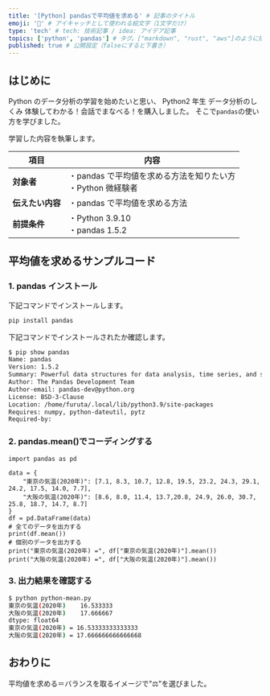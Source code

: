 ```yaml
---
title: '[Python] pandasで平均値を求める' # 記事のタイトル
emoji: '🐍' # アイキャッチとして使われる絵文字（1文字だけ）
type: 'tech' # tech: 技術記事 / idea: アイデア記事
topics: ['python', 'pandas'] # タグ。["markdown", "rust", "aws"]のように指定する
published: true # 公開設定（falseにすると下書き）
---
```


## はじめに

Python のデータ分析の学習を始めたいと思い、
Python2 年生 データ分析のしくみ 体験してわかる！会話でまなべる！を購入しました。
そこで`pandas`の使い方を学びました。

学習した内容を執筆します。

| 項目             | 内容                                                           |
| ---------------- | -------------------------------------------------------------- |
| **対象者**       | ・pandas で平均値を求める方法を知りたい方<br>・Python 微経験者 |
| **伝えたい内容** | ・pandas で平均値を求める方法                                  |
| **前提条件**     | ・Python 3.9.10<br>・pandas 1.5.2                              |

## 平均値を求めるサンプルコード

### 1. pandas インストール

下記コマンドでインストールします。

```bash
pip install pandas
```

下記コマンドでインストールされたか確認します。

```bash
$ pip show pandas
Name: pandas
Version: 1.5.2
Summary: Powerful data structures for data analysis, time series, and statisticsHome-page: https://pandas.pydata.org
Author: The Pandas Development Team
Author-email: pandas-dev@python.org
License: BSD-3-Clause
Location: /home/furuta/.local/lib/python3.9/site-packages
Requires: numpy, python-dateutil, pytz
Required-by:
```

### 2. pandas.mean()でコーディングする

```python: python-mean.py
import pandas as pd

data = {
    "東京の気温(2020年)": [7.1, 8.3, 10.7, 12.8, 19.5, 23.2, 24.3, 29.1, 24.2, 17.5, 14.0, 7.7],
    "大阪の気温(2020年)": [8.6, 8.0, 11.4, 13.7,20.8, 24.9, 26.0, 30.7, 25.8, 18.7, 14.7, 8.7]
}
df = pd.DataFrame(data)
# 全てのデータを出力する
print(df.mean())
# 個別のデータを出力する
print("東京の気温(2020年) =", df["東京の気温(2020年)"].mean())
print("大阪の気温(2020年) =", df["大阪の気温(2020年)"].mean())
```

### 3. 出力結果を確認する

```bash
$ python python-mean.py
東京の気温(2020年)    16.533333
大阪の気温(2020年)    17.666667
dtype: float64
東京の気温(2020年) = 16.53333333333333
大阪の気温(2020年) = 17.666666666666668
```

## おわりに

平均値を求める＝バランスを取るイメージで"⚖"を選びました。
